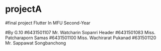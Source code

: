 # projectA

#final project Flutter In MFU Second-Year

#By G.10 
#6431501107 Mr. Watcharin Sopanri Header
#6431501083 Miss. Patcharaporn Samas
#6431501100 Miss. Wachirarat Pukanad
#631501120 Mr. Sappawat Songbanchong
